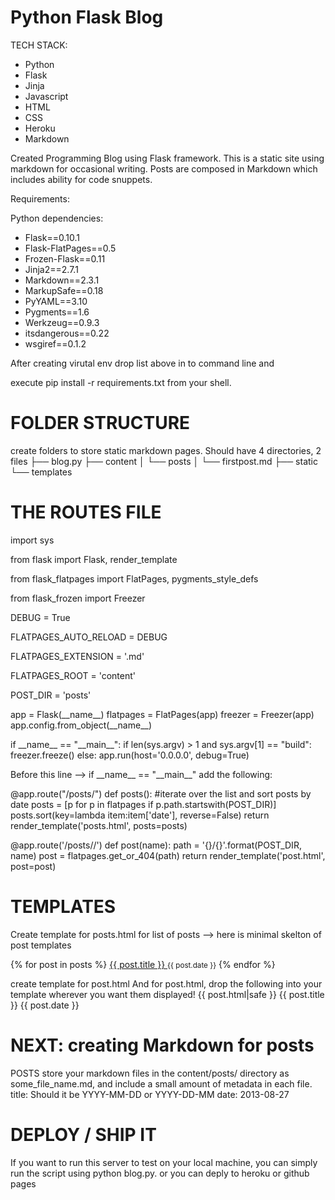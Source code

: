 <h1>Python Flask Blog</h1>
<lable> TECH STACK:</label>
<ul>
<li>Python</li> 
<li>Flask</li> 
<li>Jinja </li>
<li>Javascript </li>
<li>HTML </li>
<li>CSS </li>
<li>Heroku </li>
<li>Markdown</li>
</ul>
<p>Created Programming Blog using Flask framework. This is a static site using markdown for occasional writing. 
Posts are composed in Markdown which includes ability for code snuppets.</p>
<lable> Requirements:</label>
<p>Python dependencies:</p>
<ul>
<li>Flask==0.10.1</li>
<li>Flask-FlatPages==0.5</li>
<li>Frozen-Flask==0.11</li>
<li>Jinja2==2.7.1</li>
<li>Markdown==2.3.1</li>
<li>MarkupSafe==0.18</li>
<li>PyYAML==3.10</li>
<li>Pygments==1.6</li>
<li>Werkzeug==0.9.3</li>
<li>itsdangerous==0.22</li>
<li>wsgiref==0.1.2</li>
</ul>

<p>After creating virutal env drop list above in to command line and</p> 

<p>execute pip install -r requirements.txt from your shell.</p> 

<h1>FOLDER STRUCTURE</h1>
<p>create folders to store static markdown pages. Should have 4 directories, 2 files
├── blog.py
├── content
│   └── posts
│       └── firstpost.md
├── static
└── templates<p>


<h1>THE ROUTES FILE</h1>

<p>import sys</p>
<p>from flask import Flask, render_template</p>
<p>from flask_flatpages import FlatPages, pygments_style_defs</p>
<p>from flask_frozen import Freezer</p>

<p>DEBUG = True</p>
<p>FLATPAGES_AUTO_RELOAD = DEBUG</p>
<p>FLATPAGES_EXTENSION = '.md'</p>
<p>FLATPAGES_ROOT = 'content'</p>
<p>POST_DIR = 'posts'</p>

<p>app = Flask(__name__)
flatpages = FlatPages(app)
freezer = Freezer(app)
app.config.from_object(__name__)</p>

<p>if __name__ == "__main__":
    if len(sys.argv) > 1 and sys.argv[1] == "build":
        freezer.freeze()
    else:
        app.run(host='0.0.0.0', debug=True)</p>


<p>Before this line --> if __name__ == "__main__" add the following:</p>
<p>@app.route("/posts/")
def posts():
    #iterate over the list and sort posts by date  
    posts = [p for p in flatpages if p.path.startswith(POST_DIR)]
    posts.sort(key=lambda item:item['date'], reverse=False)
    return render_template('posts.html', posts=posts)</p>

<p>@app.route('/posts/<name>/')
def post(name):
    path = '{}/{}'.format(POST_DIR, name)
    post = flatpages.get_or_404(path)
    return render_template('post.html', post=post)</p>


<h1>TEMPLATES</h1>
<p>Create template for posts.html for list of posts --> here is minimal skelton of post templates</p>

<p>{% for post in posts %}
    <a href="{{ url_for('post', name=post.path.replace('posts/', '')) }}">
        {{ post.title }}
    </a>
    <small>{{ post.date }}</small>
{% endfor %}</p>

<p>create template for post.html 
And for post.html, drop the following into your template wherever you want them displayed!
{{ post.html|safe }}
{{ post.title }}
{{ post.date }}<p>

<h1>NEXT: creating Markdown for posts</h1>
POSTS
store your markdown files in the content/posts/ directory as some_file_name.md, and include a small amount of metadata in each file.
title: Should it be YYYY-MM-DD or YYYY-DD-MM
date: 2013-08-27</p>

<h1>DEPLOY / SHIP IT</h1>
<p>If you want to run this server to test on your local machine, you can simply run the script using python blog.py.
 or you can deply to heroku or github pages</p>



